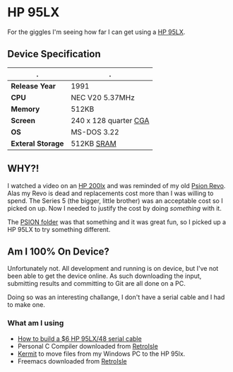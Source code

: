 # HP 95LX

For the giggles I'm seeing how far I can get using a [HP 95LX](https://en.m.wikipedia.org/wiki/HP_95LX). 

## Device Specification

|.|.|
|-|-|
|**Release Year**|1991| 
|**CPU**|NEC V20 5.37MHz|
|**Memory**|512KB|
|**Screen**|240 x 128 quarter [CGA](https://en.m.wikipedia.org/wiki/Color_Graphics_Adapter)|
|**OS**|MS-DOS 3.22|
|**Exteral Storage**|512KB [SRAM](https://en.m.wikipedia.org/wiki/Static_random-access_memory)|

## WHY?!

I watched a video on an [HP 200lx](https://en.wikipedia.org/wiki/HP_200LX) and was reminded of my old [Psion Revo](https://en.wikipedia.org/wiki/Psion_Revo). Alas my Revo is dead and replacements cost more than I was willing to spend. The Series 5 (the bigger, little brother) was an acceptable cost so I picked on up. Now I needed to justify the cost by doing *something* with it.

The [PSION folder](https://github.com/mlk/aoc/tree/main/PSION) was that something and it was great fun, so I picked up a HP 95LX to try something different.

## Am I 100% On Device?

Unfortunately not. All development and running is on device, but I've not been able to get the device online. 
As such downloading the input, submitting results and committing to Git are all done on a PC.

Doing so was an interesting challange, I don't have a serial cable and I had to make one. 

### What am I using

* [How to build a $6 HP 95LX/48 serial cable](https://www.youtube.com/watch?v=JNTjJ_oEeh8)
* Personal C Compiler downloaded from [RetroIsle](http://www.retroisle.com/others/hp95lx/software.php)
* [Kermit](http://kermit.wwarthen.com) to move files from my Windows PC to the HP 95lx.
* Freemacs  downloaded from [RetroIsle](http://www.retroisle.com/others/hp95lx/software.php)

